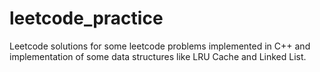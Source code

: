 # leetcode_practice

Leetcode solutions for some leetcode problems implemented in C++ and implementation of some data structures like LRU Cache and Linked List.
